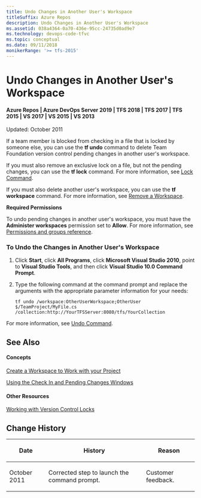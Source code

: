 ```yaml
---
title: Undo Changes in Another User's Workspace
titleSuffix: Azure Repos
description: Undo Changes in Another User's Workspace
ms.assetid: 038a4364-0a70-436e-95cc-24735d0ad9e7
ms.technology: devops-code-tfvc
ms.topic: conceptual
ms.date: 09/11/2018
monikerRange: '>= tfs-2015'
---
```



# Undo Changes in Another User's Workspace

#### Azure Repos | Azure DevOps Server 2019 | TFS 2018 | TFS 2017 | TFS 2015 | VS 2017 | VS 2015 | VS 2013

Updated: October 2011

If a team member is blocked from checking in a file that is locked by someone else, you can use the **tf undo** command to delete Team Foundation version control pending changes in another user's workspace.

If you must also remove an exclusive lock on a file, but not the pending changes, you can use the **tf lock** command. For more information, see [Lock Command](lock-command.md).

If you must also delete another user's workspace, you can use the **tf workspace** command. For more information, see [Remove a Workspace](https://msdn.microsoft.com/library/ms245474).

**Required Permissions**

To undo pending changes in another user's workspace, you must have the **Administer workspaces** permission set to **Allow**. For more information, see [Permissions and groups reference](../../organizations/security/permissions.md).

### To Undo the Changes in Another User's Workspace

1.  Click **Start**, click **All Programs**, click **Microsoft Visual Studio 2010**, point to **Visual Studio Tools**, and then click **Visual Studio 10.0 Command Prompt**.

2.  Type the following command at the command prompt and replace the arguments with the appropriate parameter information for your needs:

    `tf undo /workspace:OtherUserWorkspace;OtherUser $/TeamProject/MyFile.cs /collection:http://YourTFSServer:8080/tfs/YourCollection`

For more information, see [Undo Command](undo-command.md).

## See Also

#### Concepts

[Create a Workspace to Work with your Project](create-work-workspaces.md)

[Using the Check In and Pending Changes Windows](develop-code-manage-pending-changes.md)

#### Other Resources

[Working with Version Control Locks](work-version-control-locks.md)
## Change History<table>
<thead>
<tr>
<th><p>Date</p></th>
<th><p>History</p></th>
<th><p>Reason</p></th>
</tr>
</thead>
<tbody>
<tr>
<td><p></p>
<p>October 2011</p></td>
<td><p>Corrected step to launch the command prompt.</p></td>
<td><p></p>
<p>Customer feedback.</p></td>
</tr>
</tbody>
</table>

